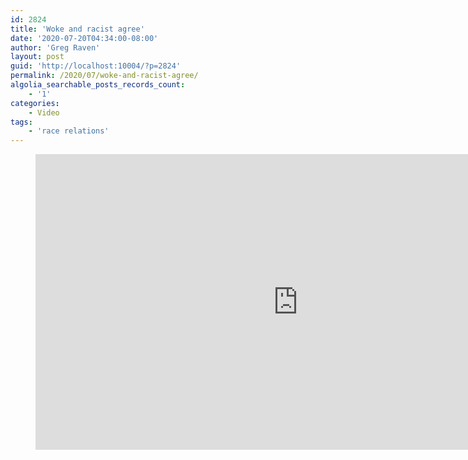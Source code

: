 ```yaml
---
id: 2824
title: 'Woke and racist agree'
date: '2020-07-20T04:34:00-08:00'
author: 'Greg Raven'
layout: post
guid: 'http://localhost:10004/?p=2824'
permalink: /2020/07/woke-and-racist-agree/
algolia_searchable_posts_records_count:
    - '1'
categories:
    - Video
tags:
    - 'race relations'
---
```


<figure class="wp-block-embed-youtube wp-block-embed is-type-video is-provider-youtube wp-embed-aspect-16-9 wp-has-aspect-ratio"><div class="wp-block-embed__wrapper"><iframe allow="accelerometer; autoplay; encrypted-media; gyroscope; picture-in-picture" allowfullscreen="" frameborder="0" height="473" loading="lazy" src="https://www.youtube.com/embed/Ev373c7wSRg?feature=oembed" title="When Wokes and Racists Actually Agree on Everything" width="840"></iframe></div></figure>